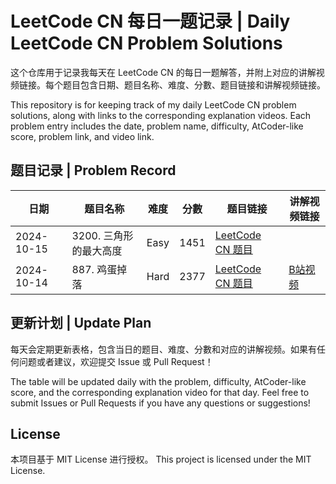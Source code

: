 # LeetCode CN 每日一题记录 | Daily LeetCode CN Problem Solutions

这个仓库用于记录我每天在 LeetCode CN 的每日一题解答，并附上对应的讲解视频链接。每个题目包含日期、题目名称、难度、分數、题目链接和讲解视频链接。

This repository is for keeping track of my daily LeetCode CN problem solutions, along with links to the corresponding explanation videos. Each problem entry includes the date, problem name, difficulty, AtCoder-like score, problem link, and video link.

## 题目记录 | Problem Record

| 日期       | 题目名称  | 难度  | 分數          | 题目链接                                       | 讲解视频链接                                   |
| ---------- | -------- | ----- | ------------ | ---------------------------------------------- | ---------------------------------------------- |
| 2024-10-15 | 3200. 三角形的最大高度 | Easy  | 1451          | [LeetCode CN 题目](https://leetcode.cn/problems/maximum-height-of-a-triangle)      |               |
| 2024-10-14 | 887. 鸡蛋掉落 | Hard  | 2377          | [LeetCode CN 题目](https://leetcode.cn/problems/super-egg-drop)      | [B站视频](https://bilibili.com)               |

## 更新计划 | Update Plan

每天会定期更新表格，包含当日的题目、难度、分數和对应的讲解视频。如果有任何问题或者建议，欢迎提交 Issue 或 Pull Request！

The table will be updated daily with the problem, difficulty, AtCoder-like score, and the corresponding explanation video for that day. Feel free to submit Issues or Pull Requests if you have any questions or suggestions!

## License

本项目基于 MIT License 进行授权。
This project is licensed under the MIT License.
